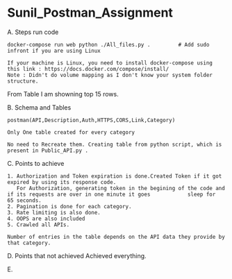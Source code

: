 # Sunil_Postman_Assignment

A. Steps run code

	docker-compose run web python ./All_files.py .         # Add sudo infront if you are using Linux
  
  	If your machine is Linux, you need to install docker-compose using this link : https://docs.docker.com/compose/install/
	Note : Didn't do volume mapping as I don't know your system folder structure.

From Table I am showning top 15 rows.

B. Schema and Tables 

	postman(API,Description,Auth,HTTPS,CORS,Link,Category)
	
	Only One table created for every category

	No need to Recreate them. Creating table from python script, which is present in Public_API.py .

C. Points to achieve

	1. Authorization and Token expiration is done.Created Token if it got expired by using its response code.
	   For Authorization, generating token in the begining of the code and if its requests are over in one minute it goes            sleep for  65 seconds.
	2. Pagination is done for each category.
	3. Rate limiting is also done.
	4. OOPS are also included
	5. Crawled all APIs.
	
	Number of entries in the table depends on the API data they provide by that category.

D. Points that not achieved
	Achieved everything.
	
E. 
	
